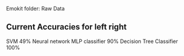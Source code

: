 Emokit folder: Raw Data

Current Accuracies for left right
-------------------------------

SVM 49%
Neural network MLP classifier 90%
Decision Tree Classifier 100%







